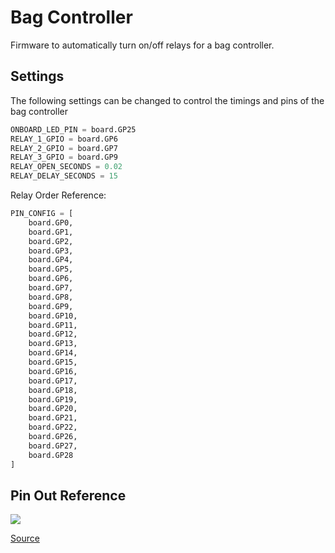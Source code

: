 # Bag Controller

Firmware to automatically turn on/off relays for a bag controller.

## Settings

The following settings can be changed to control the timings and pins of the bag controller

```py
ONBOARD_LED_PIN = board.GP25
RELAY_1_GPIO = board.GP6
RELAY_2_GPIO = board.GP7
RELAY_3_GPIO = board.GP9
RELAY_OPEN_SECONDS = 0.02
RELAY_DELAY_SECONDS = 15
```

Relay Order Reference:

```py
PIN_CONFIG = [
    board.GP0,
    board.GP1,
    board.GP2,
    board.GP3,
    board.GP4,
    board.GP5,
    board.GP6,
    board.GP7,
    board.GP8,
    board.GP9,
    board.GP10,
    board.GP11,
    board.GP12,
    board.GP13,
    board.GP14,
    board.GP15,
    board.GP16,
    board.GP17,
    board.GP18,
    board.GP19,
    board.GP20,
    board.GP21,
    board.GP22,
    board.GP26,
    board.GP27,
    board.GP28
]
```

## Pin Out Reference

<img src="https://content.instructables.com/ORIG/F9P/NT4Y/KQV84JVH/F9PNT4YKQV84JVH.jpg?auto=webp&frame=1&fit=bounds&md=0272bc9dda9fafa6bf0e138cbaa910a4">

[Source](https://www.instructables.com/Raspberry-Pi-Pico-Getting-Started-on-Board-Blink-L/)

